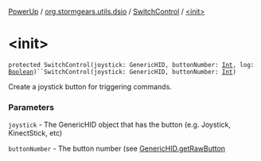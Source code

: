[PowerUp](../../index.md) / [org.stormgears.utils.dsio](../index.md) / [SwitchControl](index.md) / [&lt;init&gt;](./-init-.md)

# &lt;init&gt;

`protected SwitchControl(joystick: GenericHID, buttonNumber: `[`Int`](https://kotlinlang.org/api/latest/jvm/stdlib/kotlin/-int/index.html)`, log: `[`Boolean`](https://kotlinlang.org/api/latest/jvm/stdlib/kotlin/-boolean/index.html)`)``SwitchControl(joystick: GenericHID, buttonNumber: `[`Int`](https://kotlinlang.org/api/latest/jvm/stdlib/kotlin/-int/index.html)`)`

Create a joystick button for triggering commands.

### Parameters

`joystick` - The GenericHID object that has the button (e.g. Joystick, KinectStick,
etc)

`buttonNumber` - The button number (see [GenericHID.getRawButton](#)